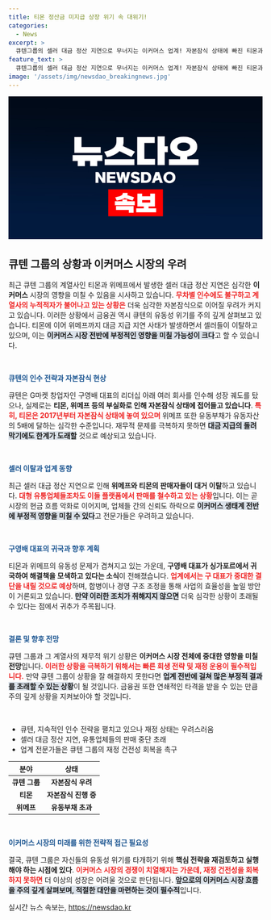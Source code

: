 ```yaml
---
title: 티몬 정산금 미지급 상장 위기 속 대위기!
categories:
  - News
excerpt: >
  큐텐그룹의 셀러 대금 정산 지연으로 무너지는 이커머스 업계! 자본잠식 상태에 빠진 티몬과 위메프의 경영 위기, 금융권도 긴장. 구영배 대표의 중대 결단이 필요하다.
feature_text: >
  큐텐그룹의 셀러 대금 정산 지연으로 무너지는 이커머스 업계! 자본잠식 상태에 빠진 티몬과 위메프의 경영 위기, 금융권도 긴장. 구영배 대표의 중대 결단이 필요하다.
image: '/assets/img/newsdao_breakingnews.jpg'
---
```


<p><img src="/assets/img/newsdao_breakingnews.jpg" alt="flaretime 속보" /></p>

<h2 data-ke-size="size26">큐텐 그룹의 상황과 이커머스 시장의 우려</h2>

<p data-ke-size="size16">최근 큐텐 그룹의 계열사인 티몬과 위메프에서 발생한 셀러 대금 정산 지연은 심각한 <b>이커머스</b> 시장의 영향을 미칠 수 있음을 시사하고 있습니다. <b><span style="color: #ee2323;">무차별 인수에도 불구하고 계열사의 누적적자가 불어나고 있는 상황은</span></b> 더욱 심각한 자본잠식으로 이어질 우려가 커지고 있습니다. 이러한 상황에서 금융권 역시 큐텐의 유동성 위기를 주의 깊게 살펴보고 있습니다. 티몬에 이어 위메프까지 대금 지급 지연 사태가 발생하면서 셀러들이 이탈하고 있으며, 이는 <b><span style="background-color: #21538527;">이커머스 시장 전반에 부정적인 영향을 미칠 가능성이 크다</span></b>고 할 수 있습니다.</p>

<p data-ke-size="size16">&nbsp;</p>

<p><b><span style="color: #1a5490;">큐텐의 인수 전략과 자본잠식 현상</span></b></p>

<p data-ke-size="size16">큐텐은 G마켓 창업자인 구영배 대표의 리더십 아래 여러 회사를 인수해 성장 궤도를 탔으나, 실제로는 <b>티몬, 위메프 등의 부실화로 인해 자본잠식 상태에 접어들고 있습니다</b>. <b><span style="color: #ee2323;">특히, 티몬은 2017년부터 자본잠식 상태에 놓여 있으며</span></b> 위메프 또한 유동부채가 유동자산의 5배에 달하는 심각한 수준입니다. 재무적 문제를 극복하지 못하면 <b><span style="background-color: #21538527;">대금 지급의 돌려막기에도 한계가 도래할</span></b> 것으로 예상되고 있습니다.</p>

<p data-ke-size="size16">&nbsp;</p>

<p><b><span style="color: #1a5490;">셀러 이탈과 업계 동향</span></b></p>

<p data-ke-size="size16">최근 셀러 대금 정산 지연으로 인해 <b>위메프와 티몬의 판매자들이 대거 이탈</b>하고 있습니다. <b><span style="color: #ee2323;">대형 유통업체들조차도 이들 플랫폼에서 판매를 철수하고 있는 상황</span></b>입니다. 이는 곧 시장의 현금 흐름 악화로 이어지며, 업체들 간의 신뢰도 하락으로 <b><span style="background-color: #21538527;">이커머스 생태계 전반에 부정적 영향을 미칠 수 있다</span></b>고 전문가들은 우려하고 있습니다.</p>

<p data-ke-size="size16">&nbsp;</p>

<p><b><span style="color: #1a5490;">구영배 대표의 귀국과 향후 계획</span></b></p>

<p data-ke-size="size16">티몬과 위메프의 유동성 문제가 겹쳐지고 있는 가운데, <b>구영배 대표가 싱가포르에서 귀국하여 해결책을 모색하고 있다는 소식</b>이 전해졌습니다. <b><span style="color: #ee2323;">업계에서는 구 대표가 중대한 결단을 내릴 것으로 예상</span></b>하며, 합병이나 경영 구조 조정을 통해 사업의 효율성을 높일 방안이 거론되고 있습니다. <b><span style="background-color: #21538527;">만약 이러한 조치가 취해지지 않으면</span></b> 더욱 심각한 상황이 초래될 수 있다는 점에서 귀추가 주목됩니다.</p>

<p data-ke-size="size16">&nbsp;</p>

<p><b><span style="color: #1a5490;">결론 및 향후 전망</span></b></p>

<p data-ke-size="size16">큐텐 그룹과 그 계열사의 재무적 위기 상황은 <b>이커머스 시장 전체에 중대한 영향을 미칠 전망</b>입니다. <b><span style="color: #ee2323;">이러한 상황을 극복하기 위해서는 빠른 회생 전략 및 재정 운용이 필수적입니다.</span></b> 만약 큐텐 그룹이 상황을 잘 해결하지 못한다면 <b><span style="background-color: #21538527;">업계 전반에 걸쳐 많은 부정적 결과를 초래할 수 있는 상황</span></b>이 될 것입니다. 금융권 또한 연쇄적인 타격을 받을 수 있는 만큼 주의 깊게 상황을 지켜보아야 할 것입니다.</p>

<p data-ke-size="size16">&nbsp;</p>

<ul>
    <li>큐텐, 지속적인 인수 전략을 펼치고 있으나 재정 상태는 우려스러움</li>
    <li>셀러 대금 정산 지연, 유통업체들의 판매 중단 초래</li>
    <li>업계 전문가들은 큐텐 그룹의 재정 건전성 회복을 촉구</li>
</ul>

<table>
    <thead>
        <tr>
            <th style="text-align: center;">분야</th>
            <th style="text-align: center;">상태</th>
        </tr>
    </thead>
    <tbody>
        <tr>
            <td style="text-align: center; height: 17px;"><b>큐텐 그룹</b></td>
            <td style="text-align: center; height: 17px;"><b>자본잠식 우려</b></td>
        </tr>
        <tr>
            <td style="text-align: center; height: 17px;"><b>티몬</b></td>
            <td style="text-align: center; height: 17px;"><b>자본잠식 진행 중</b></td>
        </tr>
        <tr>
            <td style="text-align: center; height: 17px;"><b>위메프</b></td>
            <td style="text-align: center; height: 17px;"><b>유동부채 초과</b></td>
        </tr>
    </tbody>
</table>

<p data-ke-size="size16">&nbsp;</p>

<p><b><span style="color: #1a5490;">이커머스 시장의 미래를 위한 전략적 접근 필요성</span></b></p>

<p data-ke-size="size16">결국, 큐텐 그룹은 자신들의 유동성 위기를 타개하기 위해 <b>핵심 전략을 재검토하고 실행해야 하는 시점에 있다</b>. <b><span style="color: #ee2323;">이커머스 시장의 경쟁이 치열해지는 가운데, 재정 건전성을 회복하지 못하면</span></b> 더 이상의 성장은 어려울 것으로 판단됩니다. <b><span style="background-color: #21538527;">앞으로의 이커머스 시장 흐름을 주의 깊게 살펴보며, 적절한 대안을 마련하는 것이 필수적</span></b>입니다.</p>
실시간 뉴스 속보는, <a href="https://newsdao.kr" rel="dofollow">https://newsdao.kr</a>


